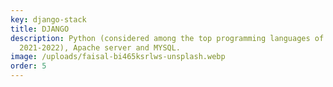 ```yaml
---
key: django-stack
title: DJANGO
description: Python (considered among the top programming languages of
  2021-2022), Apache server and MYSQL.
image: /uploads/faisal-bi465ksrlws-unsplash.webp
order: 5
---
```

